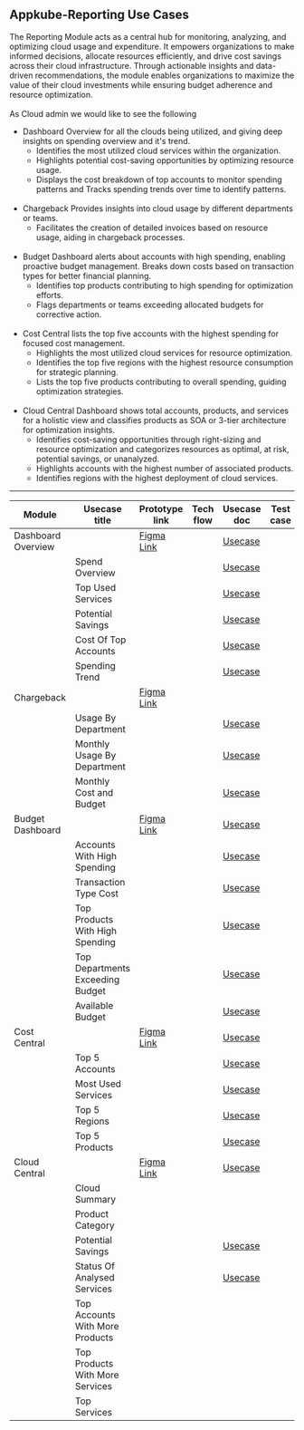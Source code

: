 Appkube-Reporting Use Cases
 ---------------------------

 The Reporting Module acts as a central hub for monitoring, analyzing, and optimizing cloud usage and expenditure. It empowers organizations to make informed decisions, allocate resources efficiently, and drive cost savings across their cloud infrastructure. Through actionable insights and data-driven recommendations, the module enables organizations to maximize the value of their cloud investments while ensuring budget adherence and resource optimization.<br>
 <br>
  As Cloud admin we would like to see the following<br>
 - Dashboard Overview for all the clouds being utilized, and giving deep insights on spending overview and it's trend.<br>
   - Identifies the most utilized cloud services within the organization.<br>
   - Highlights potential cost-saving opportunities by optimizing resource usage.<br>
   - Displays the cost breakdown of top accounts to monitor spending patterns and Tracks spending trends over time to identify patterns. <br>
   <br>
- Chargeback Provides insights into cloud usage by different departments or teams.<br>
   - Facilitates the creation of detailed invoices based on resource usage, aiding in chargeback processes.<br>
   <br>
- Budget Dashboard alerts about accounts with high spending, enabling proactive budget management. Breaks down costs based on transaction types for better financial planning.<br>
  - Identifies top products contributing to high spending for optimization efforts.<br>
  - Flags departments or teams exceeding allocated budgets for corrective action.<br>
  <br>
- Cost Central lists the top five accounts with the highest spending for focused cost management.<br>
  -  Highlights the most utilized cloud services for resource optimization.<br>
  -  Identifies the top five regions with the highest resource consumption for strategic planning.<br>
  - Lists the top five products contributing to overall spending, guiding optimization strategies.
  <br>
- Cloud Central Dashboard shows total accounts, products, and services for a holistic view and classifies products as SOA or 3-tier architecture for optimization insights.<br>
    - Identifies cost-saving opportunities through right-sizing and resource optimization and categorizes resources as optimal, at risk, potential savings, or unanalyzed.
    - Highlights accounts with the highest number of associated products.
    - Identifies regions with the highest deployment of cloud services. 

 - ----------------------------------------------------------
|Module|Usecase title|Prototype link|Tech flow|Usecase doc|Test case|
|------|-------------|--------------|---------|-----------|---------|
Dashboard Overview||[Figma Link](https://www.figma.com/proto/dlkcEDolt9QlU3E7qxB4sC/Reporting-Module-Prototype?type=design&node-id=29478-43993&t=raZWeZBn767mEDUn-0&scaling=scale-down&page-id=29478%3A37045)||[Usecase](https://github.com/Abbas-synectiks/Reporting.docs/blob/main/Usecase/Dashboard/Dashboard-Usecase.md)||
||Spend Overview|||[Usecase](https://github.com/Abbas-synectiks/Reporting.docs/blob/main/Usecase/Dashboard/spendingOverview-widget-Usecase.md)||
||Top Used Services|||[Usecase](https://github.com/Abbas-synectiks/Reporting.docs/blob/main/Usecase/Dashboard/TopUsedServices-Widget-Usecase.md)||
||Potential Savings|||[Usecase](https://github.com/Abbas-synectiks/Reporting.docs/blob/main/Usecase/Dashboard/PotentialSavings-Widget-Usecase.md)||
||Cost Of Top Accounts|||[Usecase](https://github.com/Abbas-synectiks/Reporting.docs/blob/main/Usecase/Dashboard/CostofTopAcc-Widget-Usecase.md)||
||Spending Trend|||[Usecase](https://github.com/Abbas-synectiks/Reporting.docs/blob/main/Usecase/Dashboard/Spending-Widget-Usecase.md)||
Chargeback||[Figma Link](https://www.figma.com/proto/dlkcEDolt9QlU3E7qxB4sC/Reporting-Module-Prototype?type=design&node-id=29560-31252&t=raZWeZBn767mEDUn-0&scaling=scale-down&page-id=29560%3A30876&starting-point-node-id=29560%3A31252)||||
||Usage By Department|||[Usecase](https://github.com/Abbas-synectiks/Reporting.docs/blob/main/Usecase/chargeback/Usage%20by%20department.md)||
||Monthly Usage By Department|||[Usecase](https://github.com/Abbas-synectiks/Reporting.docs/blob/main/Usecase/chargeback/monthly%20usage%20by%20department%20usecase.md)||
||Monthly Cost and Budget|||[Usecase](https://github.com/Abbas-synectiks/Reporting.docs/blob/main/Usecase/chargeback/monthly%20cost%20and%20budget%20usecase.md)||
Budget Dashboard||[Figma Link](https://www.figma.com/proto/dlkcEDolt9QlU3E7qxB4sC/Reporting-Module-Prototype?type=design&node-id=29494-50186&t=raZWeZBn767mEDUn-0&scaling=scale-down&page-id=29494%3A50138&starting-point-node-id=29494%3A50186)||[Usecase](https://github.com/Abbas-synectiks/Reporting.docs/blob/main/Usecase/Budget/Budget%20overvew%20use%20case%201.md)||
||Accounts With High Spending|||[Usecase](https://github.com/Abbas-synectiks/Reporting.docs/blob/main/Usecase/Budget/accounts%20with%20high%20spending.md)||
||Transaction Type Cost|||[Usecase](https://github.com/Abbas-synectiks/Reporting.docs/blob/main/Usecase/Budget/Transaction%20type%20cost.md)||
||Top Products With High Spending|||[Usecase](https://github.com/Abbas-synectiks/Reporting.docs/blob/main/Usecase/Budget/BO_TopProductsWithHighSpendings.md)||
||Top Departments Exceeding Budget|||[Usecase](https://github.com/Abbas-synectiks/Reporting.docs/blob/main/Usecase/Budget/BO_TopDepartmentsExceedingBudget.md)||
||Available Budget|||[Usecase](https://github.com/Abbas-synectiks/Reporting.docs/blob/main/Usecase/Budget/Available%20Budgets.md)||
Cost Central||[Figma Link](https://www.figma.com/proto/dlkcEDolt9QlU3E7qxB4sC/Reporting-Module-Prototype?page-id=29465%3A20833&type=design&node-id=29494-29102&viewport=38%2C302%2C0.02&t=kHHSXj6QatGm37Bu-1&scaling=scale-down-width&starting-point-node-id=29494%3A29102&mode=design)||[Usecase](https://github.com/Abbas-synectiks/Reporting.docs/blob/main/Usecase/Cost-Central/Cost%20Central%20Overview.md)||
||Top 5 Accounts|||[Usecase](https://github.com/Abbas-synectiks/Reporting.docs/blob/main/Usecase/Cost-Central/Top%205%20accounts%20usecase.md)||
||Most Used Services|||[Usecase](https://github.com/Abbas-synectiks/Reporting.docs/blob/main/Usecase/Cost-Central/Most%20used%20services%20usecases.md)||
||Top 5 Regions|||[Usecase](https://github.com/Abbas-synectiks/Reporting.docs/blob/main/Usecase/Cost-Central/Cost%20Central%20-%20Top%205%20Regions%20-%20Individual.md)||
||Top 5 Products|||[Usecase](https://github.com/Abbas-synectiks/Reporting.docs/blob/main/Usecase/Cost-Central/Top%20Products%20Use%20Case%20Doc%20-%20AWS%20COST%20CENTRAL%20(2).md)||
Cloud Central||[Figma Link](https://www.figma.com/proto/dlkcEDolt9QlU3E7qxB4sC/Reporting-Module-Prototype?page-id=32789%3A1794&type=design&node-id=32817-11754&viewport=-2138%2C-1331%2C0.5&t=PPAePcMQ9q0ehux7-1&scaling=min-zoom&starting-point-node-id=32817%3A11754&mode=design)||[Usecase](https://github.com/Abbas-synectiks/Reporting.docs/blob/main/Usecase/Cloud-Central/cloud%20central%20db%20use%20Case.md)||
||Cloud Summary|||||
||Product Category|||||
||Potential Savings|||[Usecase](https://github.com/Abbas-synectiks/Reporting.docs/blob/main/Usecase/Cloud-Central/Use%20Case%20of%20the%20Potential%20Savings.md)||
||Status Of Analysed Services|||[Usecase](https://github.com/Abbas-synectiks/Reporting.docs/blob/main/Usecase/Cloud-Central/Use%20Case%20Of%20Status%20of%20Analysed%20Services%20of%20a%20Single%20Account.md)||
||Top Accounts With More Products|||||
||Top Products With More Services|||||
||Top Services|||||

